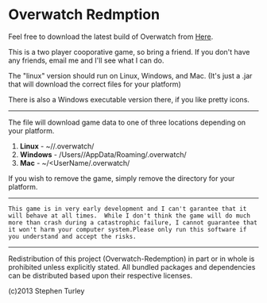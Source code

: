 
# Overwatch Redmption


Feel free to download the latest build of Overwatch from [Here](http://www.overwatchredemption.com).

This is a two player cooporative game, so bring a friend. If you don't have any friends, email me and I'll see what I can do. 

The "linux" version should run on Linux, Windows, and Mac. (It's just a .jar that will download the correct files for your platform)

There is also a Windows executable version there, if you like pretty icons. 
___
The file will download game data to one of three locations depending on your platform.

1.  **Linux** - ~/<UserName>/.overwatch/
2.  **Windows** - /Users/<UserName>/AppData/Roaming/.overwatch/
3. **Mac** - ~/<UserName/.overwatch/

If you wish to remove the game, simply remove the directory for your platform.
___
```This game is in very early development and I can't garantee that it will behave at all times.  While I don't think the game will do much    more than crash during a catastrophic failure, I cannot guarantee that it won't harm your computer system.Please only run this software if you understand and accept the risks.```
___ 
Redistribution of this project (Overwatch-Redemption) in part or in whole is prohibited unless explicitly stated.
All bundled packages and dependencies can be distributed based upon their respective licenses. 

(c)2013 Stephen Turley
